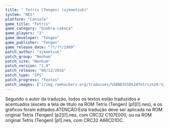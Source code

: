 ```yaml
---
title: " Tetris (Tengen) (ajkmetiuk)"
system: "NES"
platform: "Console"
game_title: "Tetris"
game_category: "Quebra-cabeça"
game_players: "2"
game_developer: "Tengen"
game_publisher: "Tengen"
game_release_date: "??/??/1989"
patch_author: "ajkmetiuk"
patch_group: "Nenhum"
patch_site: "Nenhum"
patch_version: "1.0"
patch_release: "08/12/2016"
patch_type: "IPS"
patch_progress: "Textos"
patch_images: ["//img.romhackers.org/traducoes/%5BNES%5D%20Tetris%20-%20ajkmetiuk%20-%201.png","//img.romhackers.org/traducoes/%5BNES%5D%20Tetris%20-%20ajkmetiuk%20-%202.png","//img.romhackers.org/traducoes/%5BNES%5D%20Tetris%20-%20ajkmetiuk%20-%203.png"]
---
```

Segundo o autor da tradução, todos os textos estão traduzidos e acentuados (exceto a tela de título na ROM Tetris (Tengen) [p1][!].nes), e os gráficos foram editados.ATENÇÃO:Esta tradução deve ser aplicada na ROM original Tetris (Tengen) [p2][!].nes, com CRC32 C107E000, ou na ROM original Tetris (Tengen) [p1].nes, com CRC32 A66CD1DC.
